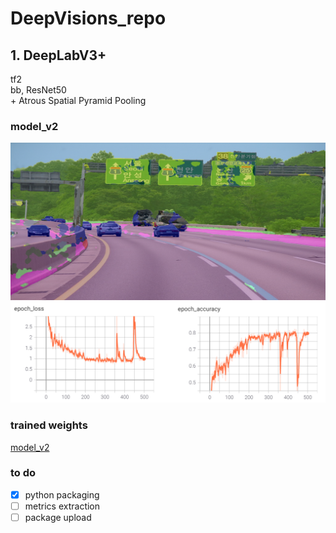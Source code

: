 # DeepVisions_repo

## 1. DeepLabV3+
tf2 \
bb, ResNet50 \
\+ Atrous Spatial Pyramid Pooling

### model_v2
<p align="left">
    <img src="output.png" width=600></br>
    <img src="la.png" width=600></br>
</p>

### trained weights
[model_v2]( https://drive.google.com/file/d/10EBMPQvXulhmMphpqLgsyVX_5YrDVRYs/view?usp=sharing)

### to do
- [x] python packaging
- [ ] metrics extraction
- [ ] package upload
